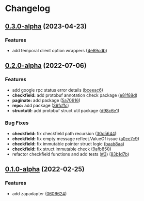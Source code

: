 # Changelog

## [0.3.0-alpha](https://github.com/instill-ai/x/compare/v0.2.0-alpha...v0.3.0-alpha) (2023-04-23)


### Features

* add temporal client option wrappers ([4e89cdb](https://github.com/instill-ai/x/commit/4e89cdb95a96ff44f2fb02c01b296a30ca1f87f7))

## [0.2.0-alpha](https://github.com/instill-ai/x/compare/v0.1.0-alpha...v0.2.0-alpha) (2022-07-06)


### Features

* add google rpc status error details ([bceeac6](https://github.com/instill-ai/x/commit/bceeac65f5232dc15c9176ea39c10e4bda3cb238))
* **checkfield:** add protobuf annotation check package ([e81f88d](https://github.com/instill-ai/x/commit/e81f88dda39bd7cb26355a7706abc4696840d441))
* **paginate:** add package ([5a70916](https://github.com/instill-ai/x/commit/5a70916ce4258602d069262476be23478e8e44c5))
* **repo:** add package ([39fcffc](https://github.com/instill-ai/x/commit/39fcffc82edb43cf739040deea94b5e67c8cacb6))
* **structutil:** add protobuf struct util package ([d98c6e1](https://github.com/instill-ai/x/commit/d98c6e13153fc3b6e09d1785ee0d792bd3cd8d01))


### Bug Fixes

* **checkfield:** fix checkfield path recursion ([30c5644](https://github.com/instill-ai/x/commit/30c56444b8f3556b88cf6c014dc501c1b68da758))
* **checkfield:** fix empty message reflect.ValueOf issue ([a0cc7c9](https://github.com/instill-ai/x/commit/a0cc7c979c669803cc08ebbb82c2bd7b19f91d69))
* **checkfield:** fix immutable pointer struct logic ([baab8aa](https://github.com/instill-ai/x/commit/baab8aaa93b22745e3e1a1a64cb7a4fb120c4b6c))
* **checkfield:** fix struct immutable check ([9afb850](https://github.com/instill-ai/x/commit/9afb85044c1c4d86acea5a521108ceb8f46d2cc2))
* refactor checkfield functions and add tests ([#3](https://github.com/instill-ai/x/issues/3)) ([83b1d7b](https://github.com/instill-ai/x/commit/83b1d7b1bffd04b39bb007affc3c5beb1ade6ae0))

## [0.1.0-alpha](https://github.com/instill-ai/x/compare/v0.0.0-alpha...v0.1.0-alpha) (2022-02-25)


### Features

* add zapadapter ([0606624](https://github.com/instill-ai/x/commit/06066245ff82ba2c03441c0810a3ba7316bc7514))
